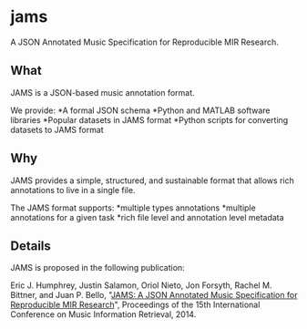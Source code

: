 jams
====

A JSON Annotated Music Specification for Reproducible MIR Research.

What
----
JAMS is a JSON-based music annotation format. 

We provide:
*A formal JSON schema
*Python and MATLAB software libraries
*Popular datasets in JAMS format
*Python scripts for converting datasets to JAMS format

Why
----
JAMS provides a simple, structured, and sustainable format that allows rich annotations to live in a single file.

The JAMS format supports:
*multiple types annotations
*multiple annotations for a given task
*rich file level and annotation level metadata

Details
-------
JAMS is proposed in the following publication:

Eric J. Humphrey, Justin Salamon, Oriol Nieto, Jon Forsyth, Rachel M. Bittner, and Juan P. Bello, "[JAMS: A JSON Annotated Music Specification for Reproducible MIR Research](http://marl.smusic.nyu.edu/papers/humphrey_jams_ismir2014.pdf)", Proceedings of the 15th International Conference on Music Information Retrieval, 2014.

